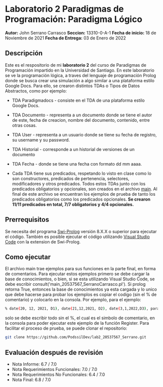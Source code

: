 # Laboratorio 2 Paradigmas de Programación: Paradigma Lógico
**Autor:** John Serrano Carrasco
**Seccion:** 13310-0-A-1
**Fecha de inicio:** 18 de Noviembre de 2021
**Fecha de Entrega:** 03 de Enero de 2022

## Descripción
Este es el respositorio de mi **laboratorio 2** del curso de Paradigmas de Programación impartido en la Universidad de Santiago. En este laboratorio se ve la programación lógica, a traves del lenguaje de programación Prolog donde se busca crear una simulación a algo similar a una plataforma estilo Google Docs.
Para ello, se crearon distintos TDAs o Tipos de Datos Abstractos, como por ejemplo:
* TDA Paradigmadocs - consiste en el TDA de una plataforma estilo Google Docs. 
* TDA Documento - representa a un documento donde se tiene el autor de este, fecha de creacion, nombre del documento, contenido, entre otras cosas.
* TDA User - representa a un usuario donde se tiene su fecha de registro, su username y su password. 
* TDA Historial - corresponde a un historial de versiones de un documento
* TDA Fecha - donde se tiene una fecha con formato dd mm aaaa. 

* Cada TDA tiene sus predicados, respetando lo visto en clase como lo son constructores, predicados de pertenencia, selectores, modificadores y otros predicados.
Todos estos TDAs junto con los predicados obligatorios y opcionales, son creados en el archivo [main](https://github.com/PodssilDev/lab2_20537567_Serrano/blob/main/main_20537567_SerranoCarrasco.pl). Al final de este archivo se encuentran los ejemplos de prueba de tanto los predicados obligatorios como los predicados opcionales. **Se crearon 11/11 predicados en total, 7/7 obligatorios y 4/4 opcionales.**
## Prerrequisitos
Se necesita del programa [Swi-Prolog](https://www.swi-prolog.org/Download.html) versión 8.X.X o superior para ejecutar el código. También es posible ejecutar el código utilizando [Visual Studio Code](https://code.visualstudio.com) con la extension de Swi-Prolog.
## Como ejecutar
El archivo main trae ejemplos para sus funciones en la parte final, en forma de comentarios. Para ejecutar estos ejemplos primero se debe cargar la base de conocimientos, o bien, si se esta utilizando Visual Studio Code, se debe escribir consult('main_20537567_SerranoCarrasco.pl'). Si prolog retorna True, entonces la base de conocimientos ya esta cargada y lo unico que debe hacerse para probar los ejemplos es copiar el codigo (sin el % de comentario) y colocarlo en la consola. Por ejemplo, para el ejemplo: 
```sh
% date(20, 12, 2021, D1), date(21,12,2021, D2), date(3,1,2022,D3), paradigmaDocs("gDocs", D1, PD1), paradigmaDocsRegister(PD1, D1, "user1", "pass1", PD2).
```
solo se debe escribir todo sin el %, el cual es el simbolo de comentario,  en la consola para poder ejecutar este ejemplo de la función Register.
Para facilitar el proceso de prueba, se puede clonar el repositorio: 
```sh
git clone https://github.com/PodssilDev/lab2_20537567_Serrano.git
```

## Evaluación después de revisión
* Nota Informe: 6.7 / 7.0
* Nota Requerimientos Funcionales: 7.0 / 7.0
* Nota Requerimientos No Funcionales: 6.4 / 7.0
* Nota Final: 6.8 / 7.0
